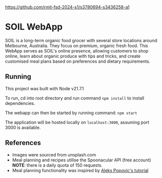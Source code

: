 https://github.com/rmit-fsd-2024-s1/s3780694-s3436258-a1

# SOIL WebApp

SOIL is a long-term organic food grocer with several store locations around Melbourne, Australia. They focus on premium, organic fresh food. This WebApp serves as SOIL's online presence, allowing customers to shop online, learn about organic produce with tips and tricks, and create customised meal plans based on preferences and dietary requirements.

## Running

This project was built with Node v21.7.1

To run, cd into root directory and run command `npm install` to install dependencies.

The webapp can then be started by running command: `npm start`

The application will be hosted locally on `localhost:3000`, assuming port 3000 is available.

## References

- Images were sourced from unsplash.com
- Meal planning and recipes utilise the Spoonacular API (free account) **NOTE**: there is a daily quota of 150 requests.
- Meal planning functionality was inspired by [Aleks Popovic's tutorial](https://www.youtube.com/watch?v=N5or5jBstg8&t=401s&ab_channel=AleksPopovic)

